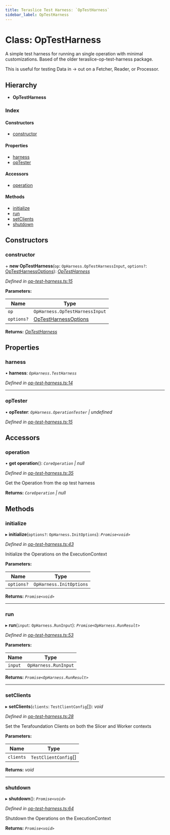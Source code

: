 ```yaml
---
title: Teraslice Test Harness: `OpTestHarness`
sidebar_label: OpTestHarness
---
```


# Class: OpTestHarness

A simple test harness for running an single operation
with minimal customizations. Based of the older
teraslice-op-test-harness package.

This is useful for testing Data in -> out on a Fetcher,
Reader, or Processor.

## Hierarchy

* **OpTestHarness**

### Index

#### Constructors

* [constructor](optestharness.md#constructor)

#### Properties

* [harness](optestharness.md#harness)
* [opTester](optestharness.md#optester)

#### Accessors

* [operation](optestharness.md#operation)

#### Methods

* [initialize](optestharness.md#initialize)
* [run](optestharness.md#run)
* [setClients](optestharness.md#setclients)
* [shutdown](optestharness.md#shutdown)

## Constructors

###  constructor

\+ **new OpTestHarness**(`op`: `OpHarness.OpTestHarnessInput`, `options?`: [OpTestHarnessOptions](../interfaces/optestharnessoptions.md)): *[OpTestHarness](optestharness.md)*

*Defined in [op-test-harness.ts:15](https://github.com/terascope/teraslice/blob/6aab1cd2/packages/teraslice-test-harness/src/op-test-harness.ts#L15)*

**Parameters:**

Name | Type |
------ | ------ |
`op` | `OpHarness.OpTestHarnessInput` |
`options?` | [OpTestHarnessOptions](../interfaces/optestharnessoptions.md) |

**Returns:** *[OpTestHarness](optestharness.md)*

## Properties

###  harness

• **harness**: *`OpHarness.TestHarness`*

*Defined in [op-test-harness.ts:14](https://github.com/terascope/teraslice/blob/6aab1cd2/packages/teraslice-test-harness/src/op-test-harness.ts#L14)*

___

###  opTester

• **opTester**: *`OpHarness.OperationTester` | undefined*

*Defined in [op-test-harness.ts:15](https://github.com/terascope/teraslice/blob/6aab1cd2/packages/teraslice-test-harness/src/op-test-harness.ts#L15)*

## Accessors

###  operation

• **get operation**(): *`CoreOperation` | null*

*Defined in [op-test-harness.ts:35](https://github.com/terascope/teraslice/blob/6aab1cd2/packages/teraslice-test-harness/src/op-test-harness.ts#L35)*

Get the Operation from the op test harness

**Returns:** *`CoreOperation` | null*

## Methods

###  initialize

▸ **initialize**(`options?`: `OpHarness.InitOptions`): *`Promise<void>`*

*Defined in [op-test-harness.ts:43](https://github.com/terascope/teraslice/blob/6aab1cd2/packages/teraslice-test-harness/src/op-test-harness.ts#L43)*

Initialize the Operations on the ExecutionContext

**Parameters:**

Name | Type |
------ | ------ |
`options?` | `OpHarness.InitOptions` |

**Returns:** *`Promise<void>`*

___

###  run

▸ **run**(`input`: `OpHarness.RunInput`): *`Promise<OpHarness.RunResult>`*

*Defined in [op-test-harness.ts:53](https://github.com/terascope/teraslice/blob/6aab1cd2/packages/teraslice-test-harness/src/op-test-harness.ts#L53)*

**Parameters:**

Name | Type |
------ | ------ |
`input` | `OpHarness.RunInput` |

**Returns:** *`Promise<OpHarness.RunResult>`*

___

###  setClients

▸ **setClients**(`clients`: `TestClientConfig`[]): *void*

*Defined in [op-test-harness.ts:28](https://github.com/terascope/teraslice/blob/6aab1cd2/packages/teraslice-test-harness/src/op-test-harness.ts#L28)*

Set the Terafoundation Clients on both
the Slicer and Worker contexts

**Parameters:**

Name | Type |
------ | ------ |
`clients` | `TestClientConfig`[] |

**Returns:** *void*

___

###  shutdown

▸ **shutdown**(): *`Promise<void>`*

*Defined in [op-test-harness.ts:64](https://github.com/terascope/teraslice/blob/6aab1cd2/packages/teraslice-test-harness/src/op-test-harness.ts#L64)*

Shutdown the Operations on the ExecutionContext

**Returns:** *`Promise<void>`*
